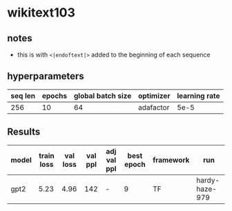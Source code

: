 # wikitext103

## notes

-   this is with `<|endoftext|>` added to the beginning of each sequence

## hyperparameters

| seq len | epochs | global batch size | optimizer | learning rate |
| ------- | ------ | ----------------- | --------- | ------------- |
| 256     | 10     | 64                | adafactor | 5e-5          |

## Results

| model | train loss | val loss | val ppl | adj val ppl | best epoch | framework | run            |
| ----- | ---------- | -------- | ------- | ----------- | ---------- | --------- | -------------- |
| gpt2  | 5.23       | 4.96     | 142     | -           | 9          | TF        | hardy-haze-979 |
